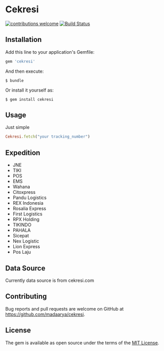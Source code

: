 # Cekresi
[![contributions welcome](https://img.shields.io/badge/contributions-welcome-brightgreen.svg?style=flat)](https://github.com/ipanardian/cekresi-cli/issues)
[![Build Status](https://travis-ci.org/madaarya/cekresi.svg?branch=master)](https://travis-ci.org/madaarya/cekresi)

## Installation

Add this line to your application's Gemfile:

```ruby
gem 'cekresi'
```

And then execute:

    $ bundle

Or install it yourself as:

    $ gem install cekresi

## Usage

Just simple
```ruby
Cekresi.fetch("your tracking_number")
```

## Expedition
* JNE
* TIKI
* POS
* EMS
* Wahana
* Citoxpress
* Pandu Logistics
* REX Indonesia
* Rosalia Express
* First Logistics
* RPX Holding
* TIKINDO
* PAHALA
* Sicepat
* Nex Logistic
* Lion Express
* Pos Laju

## Data Source
Currently data source is from cekresi.com

## Contributing

Bug reports and pull requests are welcome on GitHub at https://github.com/madaarya/cekresi.


## License

The gem is available as open source under the terms of the [MIT License](http://opensource.org/licenses/MIT).

